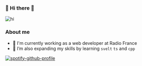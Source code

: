 ### 🌈 Hi there 👋

![hi](https://media.tenor.com/ELcXfEj-_VAAAAAi/popchan-popcat.gif)

### About me

- 🔭 I'm currently working as a web developer at Radio France
- 🌱 I’m also expanding my skills by learning `svelt` `ts` and `cpp`

[![spotify-github-profile](https://spotify-github-profile.kittinanx.com/api/view?uid=1114989307&cover_image=true&theme=novatorem&show_offline=false&background_color=121212&interchange=true&bar_color=53b14f&bar_color_cover=true)](https://spotify-github-profile.kittinanx.com/api/view?uid=1114989307&redirect=true)

<!--
**ThomasDeruel/ThomasDeruel** is a ✨ _special_ ✨ repository because its `README.md` (this file) appears on your GitHub profile.

Here are some ideas to get you started:

- 🔭 I’m currently working on ...
- 🌱 I’m currently learning ...
- 👯 I’m looking to collaborate on ...
- 🤔 I’m looking for help with ...
- 💬 Ask me about ...
- 📫 How to reach me: ...
- 😄 Pronouns: ...
- ⚡ Fun fact: ...
-->
